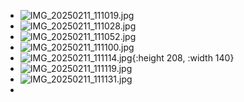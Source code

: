 - ![IMG_20250211_111019.jpg](../assets/IMG_20250211_111019_1739272994561_0.jpg)
- ![IMG_20250211_111028.jpg](../assets/IMG_20250211_111028_1739273556131_0.jpg)
- ![IMG_20250211_111052.jpg](../assets/IMG_20250211_111052_1739273576377_0.jpg)
- ![IMG_20250211_111100.jpg](../assets/IMG_20250211_111100_1739273590459_0.jpg)
- ![IMG_20250211_111114.jpg](../assets/IMG_20250211_111114_1739273599518_0.jpg){:height 208, :width 140}
- ![IMG_20250211_111119.jpg](../assets/IMG_20250211_111119_1739273609233_0.jpg)
- ![IMG_20250211_111131.jpg](../assets/IMG_20250211_111131_1739273619136_0.jpg)
-